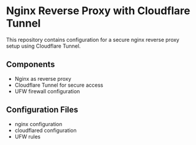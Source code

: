# Nginx Reverse Proxy with Cloudflare Tunnel

This repository contains configuration for a secure nginx reverse proxy setup using Cloudflare Tunnel.

## Components
- Nginx as reverse proxy
- Cloudflare Tunnel for secure access
- UFW firewall configuration

## Configuration Files
- nginx configuration
- cloudflared configuration
- UFW rules
